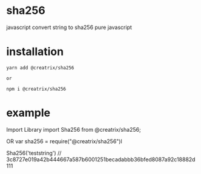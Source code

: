 # sha256
javascript convert string to sha256 pure javascript

# installation

```
yarn add @creatrix/sha256

or

npm i @creatrix/sha256
```

# example

 Import Library
import Sha256 from @creatrix/sha256;

OR var sha256 = require("@creatrix/sha256")l


Sha256('teststring') // 3c8727e019a42b444667a587b6001251becadabbb36bfed8087a92c18882d111
